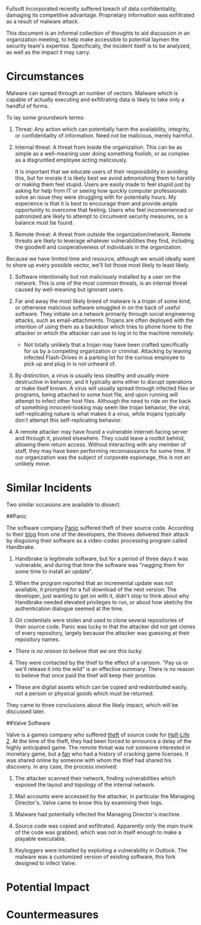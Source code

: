 Fullsoft Incorporated recently suffered breach of data confidentiality,
damaging its competitive advantage. Proprietary information was
exfiltrated as a result of malware attack.

This document is an informal collection of thoughts to aid discussion in
an organization meeting, to help make accessible to potential laymen the
security team's expertise. Specifically, the incident itself is to be
analyzed, as well as the impact it may carry.

Circumstances
=============
Malware can spread through an number of vectors. Malware which is
capable of actually executing and exfiltrating data is likely to take
only a handful of forms.

To lay some groundwork terms:
1. Threat: Any action which can potentially harm the availability,
   integrity, or confidentiality of information. Need not be malicious,
merely harmful.

2. Internal threat: A threat from inside the organization. This can be
   as simple as a well-meaning user doing something foolish, or as
complex as a disgruntled employee acting maliciously.

   It is important that we educate users of their responsibility in
avoiding this, but for morale it is likely best we avoid admonishing
them to harshly or making them feel stupid. Users are easily made to
feel stupid just by asking for help from IT or seeing how quickly
computer professionals solve an issue they were struggling with for
potentially hours. My experience is that it is best to encourage them
and provide ample opportunity to overcome that feeling. Users who feel
inconvenienced or patronized are likely to attempt to circumvent
security measures, so a balance must be found.

3. Remote threat: A threat from outside the organization/network. Remote
   threats are likely to leverage whatever vulnerabilities they find,
including the goodwill and cooperativeness of individuals in the
organization.

Because we have limited time and resource, although we would ideally
want to shore up every possible vector, we'll list those most likely to
least likely.

1. Software intentionally but not maliciously installed by a user on the
   network. This is one of the most common threats, is an internal
threat caused by well-meaning but ignorant users.

 1. Far and away the most likely breed of malware is a trojan of some
    kind, or otherwise malicious software smuggled in on the back of
useful software. They initiate on a network primarily through social
engineering attacks, such as email-attachments. Trojans are often
deployed with the intention of using them as a backdoor which tries to
phone home to the attacker or which the attacker can use to log in to
the machine remotely.  

	- Not totally unlikely that a trojan may have been crafted
	  specifically for us by a competing organization or criminal.
Attacking by leaving infected Flash-Drives in a parking lot for the
curious employee to pick up and plug in is not unheard of.

 2. By distinction, a virus is usually less stealthy and usually more destructive in behavior, and it typically aims either to disrupt
operations or make itself known. A virus will usually spread through
infected files or programs, being attached to some host file, and upon
running will attempt to infect other host files. Although the need to
ride on the back of something innocent-looking may seem like trojan
behavior, the viral, self-replicating nature is what makes it a
virus, while trojans typically don't attempt this self-replicating
behavior.

2. A remote attacker may have found a vulnerable internet-facing server
   and through it, pivoted elsewhere. They could leave a rootkit behind,
allowing them return access. Without interacting with any member of
staff, they may have been performing reconnaissance for some time. If
our organization was the subject of corporate espionage, this is not an
unlikely move.

Similar Incidents
=================
Two similar occasions are available to dissect.

##Panic 

The software company [Panic](https://panic.com) suffered theft of their
source code.  According to their
[blog](https://panic.com/blog/stolen-source-code/) from one of the
developers, the thieves delivered their attack by disguising their
software as a video-codec processing program called Handbrake.

1. Handbrake is legitimate software, but for a period of three days it
   was vulnerable, and during that time the software was "nagging them
for some time to install an update".

2. When the program reported that an incremental update was not
   available, it prompted for a full download of the next version. The
developer, just wanting to get on with it, didn't stop to think about
why Handbrake needed elevated privileges to run, or about how sketchy
the authentication dialogue seemed at the time.

3. Git credentials were stolen and used to clone several repositories of
   their source code. Panic was lucky in that the attacker did not get
clones of every repository, largely because the attacker was guessing at
their repository names.

 - _There is no reason to believe that we are this lucky_.

4. They were contacted by the thief to the effect of a ransom. "Pay us
   or we'll release it into the wild" is an effective summary. There is
no reason to believe that once paid the thief will keep their promise.

 - These are digital assets which can be copied and redistributed
   easily, not a person or physical goods which must be returned.

They came to three conclusions about the likely impact, which will be
discussed later.

##Valve Software

Valve is a games company who suffered
[theft](https://games.slashdot.org/story/03/10/02/1547218/half-life-2-source-code-leaked)
of source code for [Half-Life
2](https://web.archive.org/web/20040828084259/http://www.halflife2.net:80/forums/showthread.php?s=&threadid=10692).
At the time of the theft, they had been forced to announce a delay of
the highly anticipated game. The remote threat was not someone
interested in monetary game, but a
[fan](https://arstechnica.com/gaming/2016/06/what-drove-one-half-life-2-super-fan-to-hack-into-valves-servers/)
who had a history of cracking game licenses. It was shared online by
someone with whom the thief had shared his discovery. In any case, the
process involved:

1. The attacker scanned their network, finding vulnerabilities which
   exposed the layout and topology of the internal network.

2. Mail accounts were accessed by the attacker, in particular the
   Managing Director's.  Valve came to know this by examining their
logs.

3. Malware had potentially infected the Managing Director's machine.

4. Source code was copied and exfiltrated. Apparently only the main
   trunk of the code was grabbed, which was not in itself enough to make
a playable executable.

5. Keyloggers were installed by exploiting a vulnerability in Outlook.
   The malware was a customized version of existing software, this fork
designed to infect Valve.

Potential Impact
================

Countermeasures
===============
